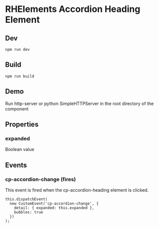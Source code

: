 # RHElements Accordion Heading Element

## Dev
```
npm run dev
```

## Build
```
npm run build
```

## Demo
Run http-server or python SimpleHTTPServer in the root directory of the component

## Properties
### expanded
Boolean value

## Events
### cp-accordion-change (fires)
This event is fired when the cp-accordion-heading element is clicked.
```
this.dispatchEvent(
  new CustomEvent('cp-accordion-change', {
    detail: { expanded: this.expanded },
    bubbles: true
  })
);
```

